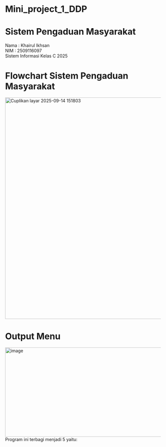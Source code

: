 # Mini_project_1_DDP
# Sistem Pengaduan Masyarakat
Nama : Khairul Ikhsan  
NIM  : 2509116097  
Sistem Informasi Kelas C 2025  

# Flowchart Sistem Pengaduan Masyarakat
<img width="1270" height="717" alt="Cuplikan layar 2025-09-14 151803" src="https://github.com/user-attachments/assets/6df9432a-2da9-436c-b034-f6fdaf7642da" />

# Output Menu
<img width="581" height="289" alt="image" src="https://github.com/user-attachments/assets/3a7a2e72-ae79-452c-9db3-c62f807476b8" />   Program ini terbagi menjadi 5 yaitu:
